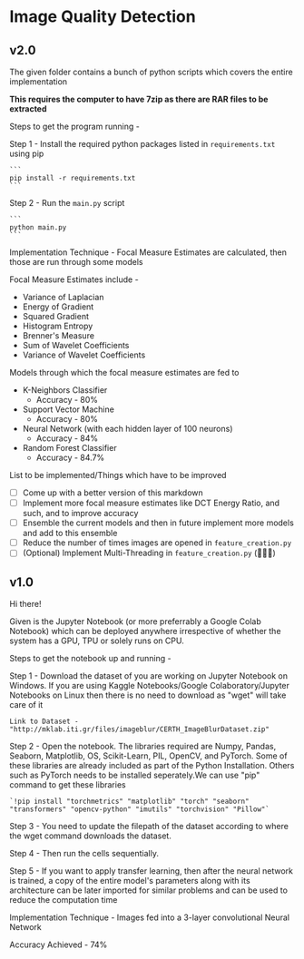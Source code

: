 # Image Quality Detection

## v2.0

The given folder contains a bunch of python scripts which covers the entire implementation

**This requires the computer to have 7zip as there are RAR files to be extracted**

Steps to get the program running - 

Step 1 - Install the required python packages listed in `requirements.txt` using pip

	```
	pip install -r requirements.txt
	```

Step 2 - Run the `main.py` script

	```
	python main.py
	```

Implementation Technique - Focal Measure Estimates are calculated, then those are run through some models

Focal Measure Estimates include -

- Variance of Laplacian
- Energy of Gradient
- Squared Gradient
- Histogram Entropy
- Brenner's Measure
- Sum of Wavelet Coefficients
- Variance of Wavelet Coefficients

Models through which the focal measure estimates are fed to

- K-Neighbors Classifier
  - Accuracy - 80%
- Support Vector Machine
  - Accuracy - 80%
- Neural Network (with each hidden layer of 100 neurons)
  - Accuracy - 84%
- Random Forest Classifier
  - Accuracy - 84.7%

List to be implemented/Things which have to be improved

- [ ] Come up with a better version of this markdown
- [ ] Implement more focal measure estimates like DCT Energy Ratio, and such, and to improve accuracy
- [ ] Ensemble the current models and then in future implement more models and add to this ensemble
- [ ] Reduce the number of times images are opened in `feature_creation.py`
- [ ] \(Optional) Implement Multi-Threading in `feature_creation.py` (:thinking::thinking::thinking:)

## v1.0

Hi there!

Given is the Jupyter Notebook (or more preferrably a Google Colab Notebook) which can be deployed 
anywhere irrespective of whether the system has a GPU, TPU or solely runs on CPU. 

Steps to get the notebook up and running - 

Step 1 - Download the dataset of you are working on Jupyter Notebook on Windows. If you are using Kaggle Notebooks/Google 
        Colaboratory/Jupyter Notebooks on Linux then there is no need to download as "wget" will take care of it
	 
	Link to Dataset - "http://mklab.iti.gr/files/imageblur/CERTH_ImageBlurDataset.zip"

Step 2 - Open the notebook. The libraries required are Numpy, Pandas, Seaborn, Matplotlib, OS, Scikit-Learn,
	   	PIL, OpenCV, and PyTorch.
	   	Some of these libraries are already included as part of the Python Installation. Others such as 
        PyTorch needs to be installed seperately.We can use "pip" command to get these libraries

    `!pip install "torchmetrics" "matplotlib" "torch" "seaborn" "transformers" "opencv-python" "imutils" "torchvision" "Pillow"` 

Step 3 - You need to update the filepath of the dataset according to where the wget command
        downloads the dataset.

Step 4 - Then run the cells sequentially.

Step 5 - If you want to apply transfer learning, then after the neural network is trained, a copy of the 
	   	entire model's parameters along with its architecture can be later imported for similar problems 
	   	and can be used to reduce the computation time

Implementation Technique - Images fed into a 3-layer convolutional Neural Network

Accuracy Achieved - 74%
